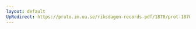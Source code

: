 ```yaml
---
layout: default
UpRedirect: https://pruto.im.uu.se/riksdagen-records-pdf/1870/prot-1870--fk--124/prot-1870--fk--124_014.pdf
---
```

